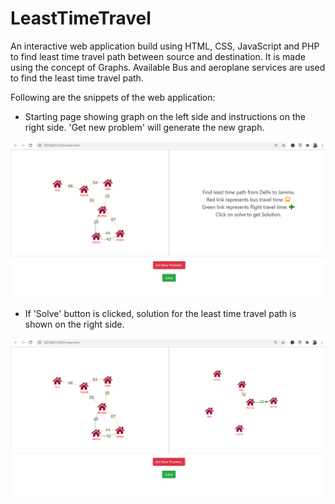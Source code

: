 # LeastTimeTravel

An interactive web application build using HTML, CSS, JavaScript and PHP to find least time travel path between source and destination. It is made using the concept of Graphs. 
Available Bus and aeroplane services are used to find the least time travel path.

Following are the snippets of the web application:
* Starting page showing graph on the left side and instructions on the right side. 'Get new problem' will generate the new graph.

![](https://github.com/AkankshaAgg/LeastTimeTravel/blob/master/images/1.png)

* If 'Solve' button is clicked, solution for the least time travel path is shown on the right side.

![](https://github.com/AkankshaAgg/LeastTimeTravel/blob/master/images/2.png)
